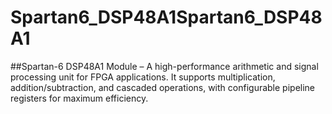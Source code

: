 # Spartan6_DSP48A1Spartan6_DSP48A1

##Spartan-6 DSP48A1 Module – A high-performance arithmetic and signal processing unit for FPGA applications. It supports multiplication, addition/subtraction, and cascaded operations, with configurable pipeline registers for maximum efficiency.


